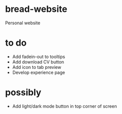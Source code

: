 # bread-website
Personal website

# to do
- Add fadein-out to tooltips
- Add download CV button
- Add icon to tab preview
- Develop experience page

# possibly
- Add light/dark mode button in top corner of screen

